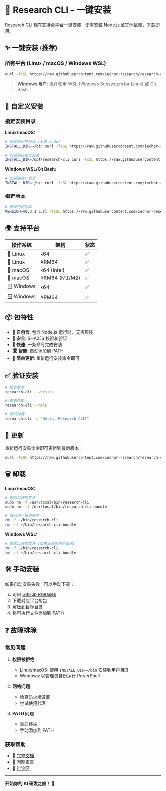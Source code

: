 # 🚀 Research CLI - 一键安装

Research CLI 现在支持全平台一键安装！无需安装 Node.js 或其他依赖，下载即用。

## ✨ 一键安装 (推荐)

### 所有平台 (Linux / macOS / Windows WSL)

```bash
curl -fsSL https://raw.githubusercontent.com/iechor-research/research-cli/main/install.sh | bash
```

> **Windows 用户**: 推荐使用 WSL (Windows Subsystem for Linux) 或 Git Bash

## 🎯 自定义安装

### 指定安装目录

**Linux/macOS:**
```bash
# 安装到用户目录 (无需 sudo)
INSTALL_DIR=~/bin curl -fsSL https://raw.githubusercontent.com/iechor-research/research-cli/main/install.sh | bash

# 安装到自定义目录
INSTALL_DIR=/opt/research-cli curl -fsSL https://raw.githubusercontent.com/iechor-research/research-cli/main/install.sh | bash
```

**Windows WSL/Git Bash:**
```bash
# 安装到用户目录
INSTALL_DIR=~/bin curl -fsSL https://raw.githubusercontent.com/iechor-research/research-cli/main/install.sh | bash
```

### 指定版本

```bash
# 安装特定版本
VERSION=v0.3.1 curl -fsSL https://raw.githubusercontent.com/iechor-research/research-cli/main/install.sh | bash
```

## 🌍 支持平台

| 操作系统 | 架构 | 状态 |
|---------|------|------|
| 🐧 Linux | x64 | ✅ |
| 🐧 Linux | ARM64 | ✅ |
| 🍎 macOS | x64 (Intel) | ✅ |
| 🍎 macOS | ARM64 (M1/M2) | ✅ |
| 🪟 Windows | x64 | ✅ |
| 🪟 Windows | ARM64 | ✅ |

## 📦 包特性

- **🎯 自包含**: 包含 Node.js 运行时，无需预装
- **🔐 安全**: SHA256 校验和验证
- **🚀 快速**: 一条命令完成安装
- **🛣️ 智能**: 自动添加到 PATH
- **🔄 简单更新**: 重新运行安装命令即可

## ✅ 验证安装

```bash
# 检查版本
research-cli --version

# 查看帮助
research-cli --help

# 测试功能
research-cli -p "Hello, Research CLI!"
```

## 🔄 更新

重新运行安装命令即可更新到最新版本：

```bash
curl -fsSL https://raw.githubusercontent.com/iechor-research/research-cli/main/install.sh | bash
```

## 🗑️ 卸载

**Linux/macOS:**
```bash
# 删除二进制文件
sudo rm -f /usr/local/bin/research-cli
sudo rm -rf /usr/local/bin/research-cli-bundle

# 或从用户目录删除
rm -f ~/bin/research-cli
rm -rf ~/bin/research-cli-bundle
```

**Windows WSL:**
```bash
# 删除二进制文件 (如果安装在用户目录)
rm -f ~/bin/research-cli
rm -rf ~/bin/research-cli-bundle
```

## 🛠️ 手动安装

如果自动安装失败，可以手动下载：

1. 访问 [GitHub Releases](https://github.com/iechor-research/research-cli/releases/latest)
2. 下载对应平台的包
3. 解压到目标目录
4. 将可执行文件添加到 PATH

## ❓ 故障排除

### 常见问题

1. **权限被拒绝**
   - Linux/macOS: 使用 `INSTALL_DIR=~/bin` 安装到用户目录
   - Windows: 以管理员身份运行 PowerShell

2. **网络问题**
   - 检查防火墙设置
   - 尝试使用代理

3. **PATH 问题**
   - 重启终端
   - 手动添加到 PATH

### 获取帮助

- 📖 [完整文档](INSTALLATION.md)
- 🐛 [问题报告](https://github.com/iechor-research/research-cli/issues)
- 💬 [讨论区](https://github.com/iechor-research/research-cli/discussions)

---

**开始你的 AI 研发之旅！** 🌟
